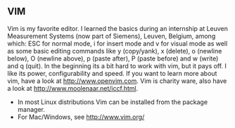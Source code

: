 VIM
---

Vim is my favorite editor. I learned the basics during an internship at Leuven
Measurement Systems (now part of Siemens), Leuven, Belgium, among which: ESC for normal mode, 
i for insert mode and v for visual mode as well as some basic editing commands
like y (copy/yank), x (delete), o (newline below), O (newline above), p (paste after), P (paste before) and w (write) and q (quit).
In the beginning its a bit hard to work with vim, but it pays off. I like its
power,  configurability and speed. If you want to learn more about vim, have a
look at http://www.openvim.com. Vim is charity ware, also have a look at
http://www.moolenaar.net/iccf.html. 

- In most Linux distributions Vim can be installed from the package manager.
- For Mac/Windows, see http://www.vim.org/ 
